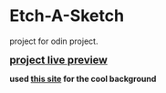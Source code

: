 # Etch-A-Sketch
project for odin project.

<strong><span style="font-size:large;"><a href="https://pljjy.github.io/etch-a-sketch/" target="_blank">project live preview</a></span></string>

used [this site](https://www.magicpattern.design/tools/css-backgrounds)
for the cool background
